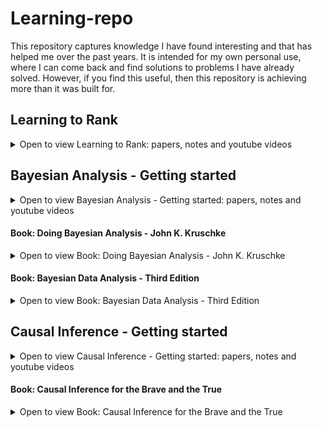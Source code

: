 # Learning-repo

This repository captures knowledge I have found interesting and that has helped me over the past years. It is intended for my own personal use, where I can come back and find solutions to problems I have already solved. However, if you find this useful, then this repository is achieving more than it was built for. 


## Learning to Rank

<details><summary>Open to view Learning to Rank: papers, notes and youtube videos</summary>

| ID    | Description                                                                                                     |                                                                                                                                                                                                                                                                                                   Link |
|-------|-----------------------------------------------------------------------------------------------------------------|-------------------------------------------------------------------------------------------------------------------------------------------------------------------------------------------------------------------------------------------------------------------------------------------------------:|
| 1     | Youtube video: Learning To Rank basics: from pointwise to listwise methods                                      |                                                                                                                                                                                                                                   [Link to youtube video](https://www.youtube.com/watch?v=7teudGhdnqo) |
| 1.1.  | Notes & slides on Learning To Rank basics: from pointwise to listwise methods                                   |                                                                                                                                                                         [Link to pdf](https://github.com/JoseParrenoGarcia/Learning-repo/blob/main/learning-to-rank/1.1-Learning-to-Rank-Dev-Conf.pdf) |
| 2     | Youtube video: PyData Tel Aviv Meetup: Learning To Rank Uriel Vinetz                                            |                                                                                                                                                                                                                                   [Link to youtube video](https://www.youtube.com/watch?v=_GDuUwhvCK0) |
| 3     | Youtube video: Unbiased learning to Rank: Counterfactual and online approaches                                  |                                                                                                                                                                                                                                   [Link to youtube video](https://www.youtube.com/watch?v=BEEfMrn9T9c) |
| 3.1.  | Notes & slides on Unbiased learning to Rank: Counterfactual and online approaches                               |                                                                                            [Link to pdf](https://github.com/JoseParrenoGarcia/Learning-repo/blob/main/learning-to-rank/3.1.-Part%201.%20LTR%20through%20supervised%20and%20unsupervised%20offline%20learning%20and%20evaluation-1.pdf) |
| 4     | Paper - How does CTR data reflect retrieval quality                                                             |                                                                                                                                   [Link to pdf](https://github.com/JoseParrenoGarcia/Learning-repo/blob/main/learning-to-rank/Paper%20-%20How%20does%20CTR%20data%20reflect%20retrieval%20quality.pdf) |
| 5     | Paper - FairPairs algorithm for position bias                                                                   |                                                                                                                                             [Link to pdf](https://github.com/JoseParrenoGarcia/Learning-repo/blob/main/learning-to-rank/Paper%20-%20FairPairs%20algorithm%20for%20position%20bias.pdf) |
| 6     | Paper - Google -Dealing with position bias through EM                                                           |                                                                                                                                                               [Link to pdf](https://github.com/JoseParrenoGarcia/Learning-repo/blob/main/learning-to-rank/Paper-%20Position%20bias%20through%20EM.pdf) |
| 7     | Paper - LTR with selection bias for small scale searches (personal search)                                      |                                                                                                      [Link to pdf](https://github.com/JoseParrenoGarcia/Learning-repo/blob/main/learning-to-rank/Paper%20-%20LTR%20with%20selection%20bias%20for%20small%20scale%20searches%20(personal%20search).pdf) |
| 8     | Paper - Addressing Trust Bias for Unbiased LTR                                                                  |                                                                                                                                          [Link to pdf](https://github.com/JoseParrenoGarcia/Learning-repo/blob/main/learning-to-rank/Paper%20-%20Addressing%20Trust%20Bias%20for%20Unbiased%20LTR.pdf) |
| 9     | Paper - Beyond position bias -- examining result attractiveness as a source of presentation bias                |                                                                          [Link to pdf](https://github.com/JoseParrenoGarcia/Learning-repo/blob/main/learning-to-rank/Paper%20-%20Beyond%20position%20bias%20--%20examining%20result%20attractiveness%20as%20a%20source%20of%20presentation%20bias.pdf) |
| 10    | Youtube video - Zalando Multi-objective optimisation                                                            |                                                                                                                                                                                                                                   [Link to youtube video](https://www.youtube.com/watch?v=nCtM4Xg7e4k) |
| 10.1  | Notes & slides on Zalando Multi-objective optimisation                                                          |                                                                                                                                                               [Link to pdf](https://github.com/JoseParrenoGarcia/Learning-repo/blob/main/learning-to-rank/10.1-LTR%20with%20multiple%20objectives.pdf) |
| 11    | Paper - Applying Deep Learning to Airbnb Search                                                                 |                                                                                                                                                   [Link to pdf](https://github.com/JoseParrenoGarcia/Learning-repo/blob/main/learning-to-rank/Paper-%20Deep%20learning%20for%20Airbnb%20ranking-1.pdf) |
| 12    | Paper - Google TensorFlow Ranking                                                                               |                                                                                                                     [Link to pdf](https://github.com/JoseParrenoGarcia/Learning-repo/blob/main/learning-to-rank/Paper%20-%20TF-Ranking%20Scalable%20TensorFlow%20Library%20for%20Learning-to-Rank.pdf) |
| 13    | Article - Using Deep Learning to automatically rank millions of hotel images                                    |                                                                                                                                                                 [Link to article](https://medium.com/idealo-tech-blog/using-deep-learning-to-automatically-rank-millions-of-hotel-images-c7e2d2e5cae2) |
| 14    | Paper - Valid Explanations for Learning to Rank Models                                                          |                                                                                                                                                 [Link to pdf](https://github.com/JoseParrenoGarcia/Learning-repo/blob/main/learning-to-rank/Paper%20-%20Valid%20explanations%20for%20LTR%20models.pdf) |
| 15    | Youtube video - HayStack 2020 - How to Build your Training Set for a Learning to Rank Project                   |                                                                                                                                                                                                                      [Link to youtube video](https://haystackconf.com/us2020/build-your-training-set/) |
| 15.1. | Notes & slides on How to Build your Training Set for a Learning to Rank Project                                 |                                                                          [Link to pdf](https://github.com/JoseParrenoGarcia/Learning-repo/blob/main/learning-to-rank/Paper%20-%20Beyond%20position%20bias%20--%20examining%20result%20attractiveness%20as%20a%20source%20of%20presentation%20bias.pdf) |
| 16    | Paper - Production Ranking Systems                                                                              |                                                                                                                                                                  [Link to pdf](https://github.com/JoseParrenoGarcia/Learning-repo/blob/main/learning-to-rank/Paper-%20review%20of%20LTR%20systems.pdf) |
| 17    | Paper - Beyond algorithms: Ranking at scale at Booking.com                                                      |                                                                                                                                                                  [Link to pdf](https://github.com/JoseParrenoGarcia/Learning-repo/blob/main/learning-to-rank/Paper-%20Booking%20rank%20at%20scale.pdf) |
| 18    | Notes on AirBnB ranking from zero to hero                                                                       | [Link to pdf](https://github.com/JoseParrenoGarcia/Learning-repo/blob/main/learning-to-rank/18%20-%20AirBnB%20Experiences-%20LTR%20from%20zero%20to%20hero.pdf) <br/> [Link to blog](https://medium.com/airbnb-engineering/machine-learning-powered-search-ranking-of-airbnb-experiences-110b4b1a0789) |
| 19    | Paper - Learning to Rank Hotels for Search and Recommendation from Session-based Interaction Logs and Meta Data |                                                       [Link to pdf](https://github.com/JoseParrenoGarcia/Learning-repo/blob/main/learning-to-rank/Paper%20-%20Learning%20to%20Rank%20Hotels%20for%20Search%20and%20Recommendation%20from%20Session-based%20Interaction%20Logs%20and%20Meta%20Data.pdf) |
| 20    | Blog - A/B Testing Search: thinking like a scientist                                                            |                                                                                                                                                                                           [Link to blog](https://jamesrubinstein.medium.com/a-b-testing-search-thinking-like-a-scientist-1cc34b88392e) |
</details>

## Bayesian Analysis - Getting started

<details><summary>Open to view Bayesian Analysis - Getting started: papers, notes and youtube videos</summary>

| ID  | Description                                                                                          |                                                                                                                                                                                                 Link |
|-----|------------------------------------------------------------------------------------------------------|-----------------------------------------------------------------------------------------------------------------------------------------------------------------------------------------------------:|
| 1   | Youtube video: Introduction to Bayesian data analysis - part 1: What is Bayes?                       |                                                                                                                                 [Link to youtube video](https://www.youtube.com/watch?v=3OJEae7Qb_o) |
| 2   | Youtube video: Introduction to Bayesian data analysis - Part 2: Why use Bayes?                       |                                                                                                                         [Link to youtube video](https://www.youtube.com/watch?v=mAUwjSo5TJE&t=1021s) |
| 3   | Youtube video: Introduction to Bayesian data analysis - part 3: How to do Bayes?                     |                                                                                                                         [Link to youtube video](https://www.youtube.com/watch?v=Ie-6H_r7I5A&t=1211s) |
| 4   | Notes on introduction to Bayesian data analysis                                                      |                                                [Link to pdf](https://github.com/JoseParrenoGarcia/Learning-repo/blob/main/bayesian-analysis-getting-started/Bayesian%20analysis%20notes%20intro.pdf) |
| 5   | Youtube video: Easy as ABC: A Quick Introduction to Bayesian A/B Testing in Python (Will Barker)     |                                                                                                                          [Link to youtube video](https://www.youtube.com/watch?v=nRLI_KbvZTQ&t=353s) |
| 6   | Youtube video: Bayesian A/B Testing - Marc Garcia                                                    |                                                                                                                                 [Link to youtube video](https://www.youtube.com/watch?v=UxEFAkDlkiA) |
| 7   | Youtube video: Ruben Mak - Successfully applying Bayesian statistics to A/B testing in your business |                                                                                                                         [Link to youtube video](https://www.youtube.com/watch?v=8huhVCMmS_c&t=1599s) |
| 8   | Youtube video: Eric Ma - Beyond Two Groups: Generalized Bayesian A/B/C... Testing - PyCon 2019       |                                                                                                                            [Link to youtube video](https://www.youtube.com/watch?v=Pt37qA351yk&t=1s) |
| 9   | Paper - Bayesian Sample Size Determination for Binomial Proportion                                   | [Link to pdf](https://github.com/JoseParrenoGarcia/Learning-repo/blob/main/bayesian-analysis-getting-started/Paper%20-%20Bayesian%20Sample%20Size%20Determination%20for%20Binomial%20Proportion.pdf) |
| 10  | Paper - Using historical data for Bayesian sample size determination                                 | [Link to pdf](https://github.com/JoseParrenoGarcia/Learning-repo/blob/main/bayesian-analysis-getting-started/Paper%20-%20Santis-2007-Using%20historical%20data%20for%20Bayesian%20sample%20size.pdf) |
</details>

#### Book: Doing Bayesian Analysis - John K. Kruschke 

<details><summary>Open to view Book: Doing Bayesian Analysis - John K. Kruschke</summary>

As you can see, I have only completed part of the book. I picked the areas that I required at that point in time, but all the chapters can be found in the full book.

| ID  | Description |                                                                                                                                                                   Link |
|-----|-------------|-----------------------------------------------------------------------------------------------------------------------------------------------------------------------:|
| 1   | Full Book   | [Link to pdf](https://github.com/JoseParrenoGarcia/Learning-repo/blob/main/bayesian-analysis-getting-started/Doing%20Bayesian%20Data%20Analysis%20-%20Full%20Book.pdf) |
| 2   | Chapter 1   |           [Link to pdf](https://github.com/JoseParrenoGarcia/Learning-repo/blob/main/bayesian-analysis-getting-started/Doing%20Bayesian%20Analysis.%20Chapter%201.pdf) |
| 3   | Chapter 2   |           [Link to pdf](https://github.com/JoseParrenoGarcia/Learning-repo/blob/main/bayesian-analysis-getting-started/Doing%20Bayesian%20Analysis.%20Chapter%202.pdf) |
| 4   | Chapter 3   |           [Link to pdf](https://github.com/JoseParrenoGarcia/Learning-repo/blob/main/bayesian-analysis-getting-started/Doing%20Bayesian%20Analysis.%20Chapter%203.pdf) |
| 5   | Chapter 4   |           [Link to pdf](https://github.com/JoseParrenoGarcia/Learning-repo/blob/main/bayesian-analysis-getting-started/Doing%20Bayesian%20Analysis.%20Chapter%204.pdf) |
| 6   | Chapter 5   |           [Link to pdf](https://github.com/JoseParrenoGarcia/Learning-repo/blob/main/bayesian-analysis-getting-started/Doing%20Bayesian%20Analysis.%20Chapter%205.pdf) |
| 7   | Chapter 6   |           [Link to pdf](https://github.com/JoseParrenoGarcia/Learning-repo/blob/main/bayesian-analysis-getting-started/Doing%20Bayesian%20Analysis.%20Chapter%206.pdf) |
| 8   | Chapter 11  |          [Link to pdf](https://github.com/JoseParrenoGarcia/Learning-repo/blob/main/bayesian-analysis-getting-started/Doing%20Bayesian%20Analysis.%20Chapter%2011.pdf) |
| 9   | Chapter 12  |          [Link to pdf](https://github.com/JoseParrenoGarcia/Learning-repo/blob/main/bayesian-analysis-getting-started/Doing%20Bayesian%20Analysis.%20Chapter%2012.pdf) |
| 10  | Chapter 13  |          [Link to pdf](https://github.com/JoseParrenoGarcia/Learning-repo/blob/main/bayesian-analysis-getting-started/Doing%20Bayesian%20Analysis.%20Chapter%2013.pdf) |
</details>

#### Book: Bayesian Data Analysis - Third Edition

<details><summary>Open to view Book: Bayesian Data Analysis - Third Edition</summary>

| ID  | Description |                                                                                                                                                Link |
|-----|-------------|----------------------------------------------------------------------------------------------------------------------------------------------------:|
| 1   | Full Book   | [Link to pdf](https://github.com/JoseParrenoGarcia/Learning-repo/blob/main/bayesian-analysis-getting-started/Book%20-%20bayesian_data_analysis.pdf) |
</details>

## Causal Inference - Getting started

<details><summary>Open to view Causal Inference - Getting started: papers, notes and youtube videos</summary>

| ID  | Description                                                                                  |                                                                                  Link |
|-----|----------------------------------------------------------------------------------------------|--------------------------------------------------------------------------------------:|
| 1   | Youtube video: Inferring the effect of an event using CausalImpact by Kay Brodersen          | [Link to youtube video](https://www.youtube.com/watch?v=GTgZfCltMm8&feature=emb_logo) |
| 2   | Youtube video: What is causal inference, and why should data scientists know? by Ludvig Hult | [Link to youtube video](https://www.youtube.com/watch?v=dFp2Ou52-po&feature=emb_logo) |
| 3   | Notes: Causal Inference Getting Started                                                      |           [Link to pdf](https://www.youtube.com/watch?v=GTgZfCltMm8&feature=emb_logo) |
</details>

#### Book: Causal Inference for the Brave and the True

<details><summary>Open to view Book: Causal Inference for the Brave and the True</summary>

| ID  | Description |                                                                                                                                                                  Link |
|-----|-------------|----------------------------------------------------------------------------------------------------------------------------------------------------------------------:|
| 0   | Main Link   |                                                                    [Link to online book](https://matheusfacure.github.io/python-causality-handbook/landing-page.html) |
| 1   | Chapter 1   |     [Link to pdf](https://github.com/JoseParrenoGarcia/Learning-repo/blob/main/causal-inference/01%20-%20Introduction%20To%20Causality%20-%20Causal%20Inference-.pdf) |
| 2   | Chapter 2   |     [Link to pdf](https://github.com/JoseParrenoGarcia/Learning-repo/blob/main/causal-inference/02%20-%20Randomised%20Experiments%20-%20Causal%20Inference%20fo-.pdf) |
| 3   | Chapter 3   |         [Link to pdf](https://github.com/JoseParrenoGarcia/Learning-repo/blob/main/causal-inference/03%20-%20Stats%20Review-%20The%20Most%20Dangerous%20Equation.pdf) |
| 4   | Chapter 4   |   [Link to pdf](https://github.com/JoseParrenoGarcia/Learning-repo/blob/main/causal-inference/04%20-%20Graphical%20Causal%20Models%20-%20Causal%20Inference%20f-.pdf) |
| 5   | Chapter 5   |     [Link to pdf](https://github.com/JoseParrenoGarcia/Learning-repo/blob/main/causal-inference/05%20-%20The%20Unreasonable%20Effectiveness%20of%20Linear%20Reg-.pdf) |
| 6   | Chapter 6   |   [Link to pdf](https://github.com/JoseParrenoGarcia/Learning-repo/blob/main/causal-inference/06%20-%20Grouped%20and%20Dummy%20Regression%20-%20Causal%20Infere-.pdf) |
| 7   | Chapter 7   |   [Link to pdf](https://github.com/JoseParrenoGarcia/Learning-repo/blob/main/causal-inference/07%20-%20Beyond%20Confounders%20-%20Causal%20Inference%20for%20th-.pdf) |
| 8   | Chapter 8   |     [Link to pdf](https://github.com/JoseParrenoGarcia/Learning-repo/blob/main/causal-inference/08%20-%20Instrumental%20Variables%20-%20Causal%20Inference%20fo-.pdf) |
| 9   | Chapter 9   | [Link to pdf](https://github.com/JoseParrenoGarcia/Learning-repo/blob/main/causal-inference/09%20-%20Non%20Compliance%20and%20LATE%20-%20Causal%20Inference%20f-.pdf) |
| 10  | Chapter 10  | [Link to pdf](https://github.com/JoseParrenoGarcia/Learning-repo/blob/main/causal-inference/10%20-%20Matching%20-%20Causal%20Inference%20for%20the%20Brave%20an-.pdf) |
| 11  | Chapter 11  |    [Link to pdf](https://github.com/JoseParrenoGarcia/Learning-repo/blob/main/causal-inference/11%20-%20Propensity%20Score%20-%20Causal%20Inference%20for%20the-.pdf) |
| 12  | Chapter 12  |      [Link to pdf](https://github.com/JoseParrenoGarcia/Learning-repo/blob/main/causal-inference/12%20-%20Doubly%20Robust%20Estimation%20-%20Causal%20Inference-.pdf) |
| 13  | Chapter 13  |         [Link to pdf](https://github.com/JoseParrenoGarcia/Learning-repo/blob/main/causal-inference/13%20-%20Difference-in-Differences%20-%20Causal%20Inference-.pdf) |
| 14  | Chapter 14  | [Link to pdf](https://github.com/JoseParrenoGarcia/Learning-repo/blob/main/causal-inference/14%20-%20Panel%20Data%20and%20Fixed%20Effects%20-%20Causal%20Infere-.pdf) |
| 15  | Chapter 15  |   [Link to pdf](https://github.com/JoseParrenoGarcia/Learning-repo/blob/main/causal-inference/15%20-%20Synthetic%20Control%20-%20Causal%20Inference%20for%20the-.pdf) |
| 16  | Chapter 16  |     [Link to pdf](https://github.com/JoseParrenoGarcia/Learning-repo/blob/main/causal-inference/16%20-%20Regression%20Discontinuity%20Design%20-%20Causal%20Inf-.pdf) |
| 17  | Chapter 17  |   [Link to pdf](https://github.com/JoseParrenoGarcia/Learning-repo/blob/main/causal-inference/17%20-%20Predictive%20Models%20101%20-%20Causal%20Inference%20for-.pdf) |
| 18  | Chapter 18  |       [Link to pdf](https://github.com/JoseParrenoGarcia/Learning-repo/blob/main/causal-inference/18%20-%20Heterogeneous%20Treatment%20Effects%20and%20Personal-.pdf) |
| 19  | Chapter 19  |      [Link to pdf](https://github.com/JoseParrenoGarcia/Learning-repo/blob/main/causal-inference/19%20-%20Evaluating%20Causal%20Models%20-%20Causal%20Inference-.pdf) |
| 20  | Chapter 20  |        [Link to pdf](https://github.com/JoseParrenoGarcia/Learning-repo/blob/main/causal-inference/20%20-%20Plug-and-Play%20Estimators%20-%20Causal%20Inference-.pdf) |
| 21  | Chapter 21  |                                                                                                                                                                    xx |
| 22  | Chapter 22  |                                                                                                                                                                    xx |
| 23  | Chapter 23  |                                                                                                                                                                    xx |

</details>






